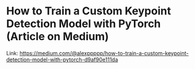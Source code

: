 # How to Train a Custom Keypoint Detection Model with PyTorch (Article on Medium)

Link: https://medium.com/@alexppppp/how-to-train-a-custom-keypoint-detection-model-with-pytorch-d9af90e111da

